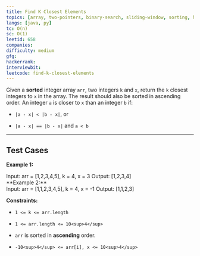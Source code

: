 ```yaml
---
title: Find K Closest Elements
topics: [array, two-pointers, binary-search, sliding-window, sorting, heap-priority-queue]
langs: [java, py]
tc: O(n)
sc: O(1)
leetid: 658
companies: 
difficulty: medium
gfg: 
hackerrank: 
interviewbit: 
leetcode: find-k-closest-elements
---
```

Given a **sorted** integer array `arr`, two integers `k` and `x`, return the `k` closest integers to `x` in the array. The result should also be sorted in ascending order.
An integer `a` is closer to `x` than an integer `b` if:
	
* `|a - x| < |b - x|`, or
	
* `|a - x| == |b - x|` and `a < b`
 
---
## Test Cases
**Example 1:**
<div class="example-block">
Input: <span class="example-io">arr = [1,2,3,4,5], k = 4, x = 3</span>
Output: <span class="example-io">[1,2,3,4]</span>
</div>
**Example 2:**
<div class="example-block">
Input: <span class="example-io">arr = [1,1,2,3,4,5], k = 4, x = -1</span>
Output: <span class="example-io">[1,1,2,3]</span>
</div>
 
**Constraints:**
	
* `1 <= k <= arr.length`
	
* `1 <= arr.length <= 10<sup>4</sup>`
	
* `arr` is sorted in **ascending** order.
	
* `-10<sup>4</sup> <= arr[i], x <= 10<sup>4</sup>`

        